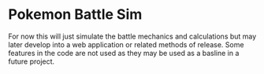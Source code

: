 # Pokemon Battle Sim
For now this will just simulate the battle mechanics and calculations but may later develop into a web application or related methods of release.
Some features in the code are not used as they may be used as a basline in a future project.
